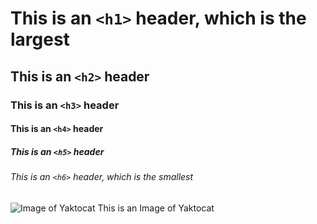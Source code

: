 # This is an `<h1>` header, which is the largest

## This is an `<h2>` header
### This is an `<h3>` header  
#### This is an `<h4>` header
##### This is an `<h5>` header
###### This is an `<h6>` header, which is the smallest

![Image of Yaktocat](https://octodex.github.com/images/yaktocat.png)
This is an Image of Yaktocat
